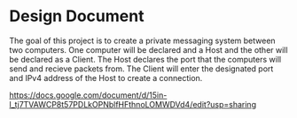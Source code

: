 # Design Document
The goal of this project is to create a private messaging system between two computers. One computer will be declared and a Host and the other will be declared as a Client. The Host declares the port that the computers will send and recieve packets from. The Client will enter the designated port and IPv4 address of the Host to create a connection.

https://docs.google.com/document/d/15in-l_tj7TVAWCP8t57PDLkOPNblfHFthnoLOMWDVd4/edit?usp=sharing
